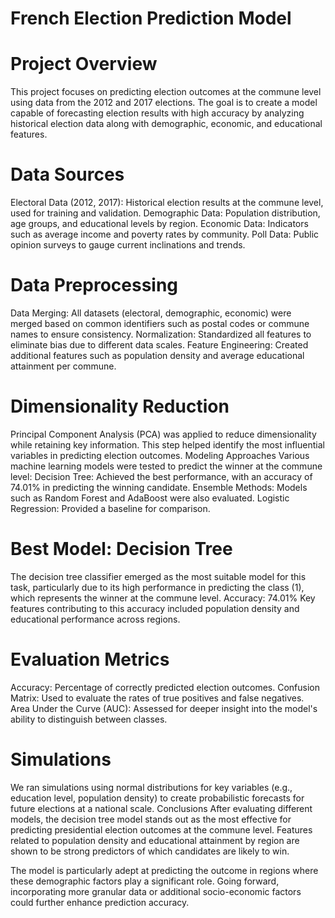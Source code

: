 # French Election Prediction Model

# Project Overview
This project focuses on predicting election outcomes at the commune level using data from the 2012 and 2017 elections. The goal is to create a model capable of forecasting election results with high accuracy by analyzing historical election data along with demographic, economic, and educational features.

# Data Sources
Electoral Data (2012, 2017): Historical election results at the commune level, used for training and validation.
Demographic Data: Population distribution, age groups, and educational levels by region.
Economic Data: Indicators such as average income and poverty rates by community.
Poll Data: Public opinion surveys to gauge current inclinations and trends.
# Data Preprocessing
Data Merging: All datasets (electoral, demographic, economic) were merged based on common identifiers such as postal codes or commune names to ensure consistency.
Normalization: Standardized all features to eliminate bias due to different data scales.
Feature Engineering: Created additional features such as population density and average educational attainment per commune.
# Dimensionality Reduction
Principal Component Analysis (PCA) was applied to reduce dimensionality while retaining key information. This step helped identify the most influential variables in predicting election outcomes.
Modeling Approaches
Various machine learning models were tested to predict the winner at the commune level:
Decision Tree: Achieved the best performance, with an accuracy of 74.01% in predicting the winning candidate.
Ensemble Methods: Models such as Random Forest and AdaBoost were also evaluated.
Logistic Regression: Provided a baseline for comparison.
# Best Model: Decision Tree
The decision tree classifier emerged as the most suitable model for this task, particularly due to its high performance in predicting the class (1), which represents the winner at the commune level.
Accuracy: 74.01%
Key features contributing to this accuracy included population density and educational performance across regions.
# Evaluation Metrics
Accuracy: Percentage of correctly predicted election outcomes.
Confusion Matrix: Used to evaluate the rates of true positives and false negatives.
Area Under the Curve (AUC): Assessed for deeper insight into the model's ability to distinguish between classes.
# Simulations
We ran simulations using normal distributions for key variables (e.g., education level, population density) to create probabilistic forecasts for future elections at a national scale.
Conclusions
After evaluating different models, the decision tree model stands out as the most effective for predicting presidential election outcomes at the commune level. Features related to population density and educational attainment by region are shown to be strong predictors of which candidates are likely to win.

The model is particularly adept at predicting the outcome in regions where these demographic factors play a significant role. Going forward, incorporating more granular data or additional socio-economic factors could further enhance prediction accuracy.
